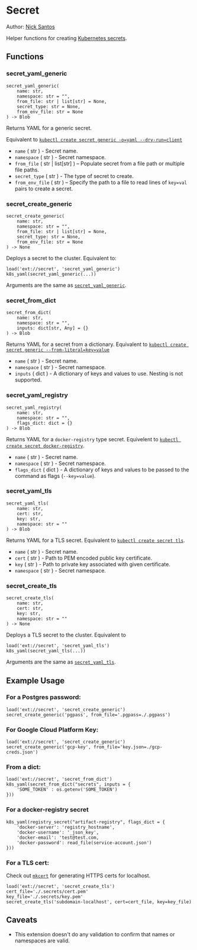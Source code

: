 # Secret

Author: [Nick Santos](https://github.com/nicks)

Helper functions for creating [Kubernetes secrets](https://kubernetes.io/docs/concepts/configuration/secret/).

## Functions

### secret_yaml_generic

```
secret_yaml_generic(
    name: str,
    namespace: str = "",
    from_file: str | list[str] = None,
    secret_type: str = None,
    from_env_file: str = None
) -> Blob
```

Returns YAML for a generic secret.

Equivalent to [`kubectl create secret generic -o=yaml --dry-run=client`](https://kubernetes.io/docs/reference/generated/kubectl/kubectl-commands#-em-secret-generic-em-)

* `name` ( str ) - Secret name.
* `namespace` ( str ) - Secret namespace.
* `from_file` ( str | list[str] ) – Populate secret from a file path or multiple file paths.
* `secret_type` ( str ) - The type of secret to create.
* `from_env_file` ( str ) – Specify the path to a file to read lines of `key=val` pairs to create a secret.

### secret_create_generic

```
secret_create_generic(
    name: str,
    namespace: str = "",
    from_file: str | list[str] = None,
    secret_type: str = None,
    from_env_file: str = None
) -> None
```

Deploys a secret to the cluster. Equivalent to:

```
load('ext://secret', 'secret_yaml_generic')
k8s_yaml(secret_yaml_generic(...))
```

Arguments are the same as [`secret_yaml_generic`](#secret_yaml_generic).

### secret_from_dict

```
secret_from_dict(
    name: str,
    namespace: str = "",
    inputs: dict[str, Any] = {}
) -> Blob
```

Returns YAML for a secret from a dictionary. Equivalent to [`kubectl create secret generic --from-literal=key=value`](https://kubernetes.io/docs/reference/generated/kubectl/kubectl-commands#-em-secret-generic-em-)

* `name` ( str ) - Secret name.
* `namespace` ( str ) - Secret namespace.
* `inputs` ( dict ) - A dictionary of keys and values to use. Nesting is not supported.

### secret_yaml_registry

```
secret_yaml_registry(
    name: str,
    namespace: str = "",
    flags_dict: dict = {}
) -> Blob
```

Returns YAML for a `docker-registry` type secret. Equivelent to [`kubectl create secret docker-registry`](https://kubernetes.io/docs/reference/generated/kubectl/kubectl-commands#-em-secret-docker-registry-em-).

* `name` ( str ) - Secret name.
* `namespace` ( str ) - Secret namespace.
* `flags_dict` ( dict ) - A dictionary of keys and values to be passed to the command as flags (`--key=value`).

### secret_yaml_tls

```
secret_yaml_tls(
    name: str,
    cert: str,
    key: str,
    namespace: str = ""
) -> Blob
```

Returns YAML for a TLS secret. Equivalent to [`kubectl create secret tls`](https://kubernetes.io/docs/reference/generated/kubectl/kubectl-commands#-em-secret-tls-em-).

* `name` ( str ) - Secret name.
* `cert` ( str ) - Path to PEM encoded public key certificate.
* `key` ( str ) - Path to private key associated with given certificate.
* `namespace` ( str ) - Secret namespace.

### secret_create_tls

```
secret_create_tls(
    name: str,
    cert: str,
    key: str,
    namespace: str = ""
) -> None
```

Deploys a TLS secret to the cluster. Equivalent to

```
load('ext://secret', 'secret_yaml_tls')
k8s_yaml(secret_yaml_tls(...))
```

Arguments are the same as [`secret_yaml_tls`](#secret_yaml_tls).

## Example Usage

### For a Postgres password:

```
load('ext://secret', 'secret_create_generic')
secret_create_generic('pgpass', from_file='.pgpass=./.pgpass')
```

### For Google Cloud Platform Key:

```
load('ext://secret', 'secret_create_generic')
secret_create_generic('gcp-key', from_file='key.json=./gcp-creds.json')
```

### From a dict:

```
load('ext://secret', 'secret_from_dict')
k8s_yaml(secret_from_dict("secrets", inputs = {
    'SOME_TOKEN' : os.getenv('SOME_TOKEN')
}))
```

### For a docker-registry secret
```
k8s_yaml(registry_secret("artifact-registry", flags_dict = {
    'docker-server': 'registry_hostname',
    'docker-username': '_json_key',
    'docker-email': 'test@test.com,
    'docker-password': read_file(service-account.json')
}))
```

### For a TLS cert:

Check out [`mkcert`](https://github.com/FiloSottile/mkcert) for generating HTTPS certs for localhost.

```
load('ext://secret', 'secret_create_tls')
cert_file='./.secrets/cert.pem'
key_file='./.secrets/key.pem'
secret_create_tls('subdomain-localhost', cert=cert_file, key=key_file)
```

## Caveats

- This extension doesn't do any validation to confirm that names or namespaces are valid.
